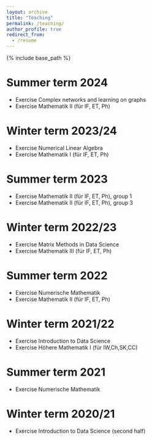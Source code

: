```yaml
---
layout: archive
title: "Teaching"
permalink: /teaching/
author_profile: true
redirect_from:
  - /resume
---
```


{% include base_path %}

Summer term 2024
======
  * Exercise Complex networks and learning on graphs
  * Exercise Mathematik II (für IF, ET, Ph)

Winter term 2023/24
======
  * Exercise Numerical Linear Algebra
  * Exercise Mathematik I (für IF, ET, Ph)

Summer term 2023
======
  * Exercise Mathematik II (für IF, ET, Ph), group 1
  * Exercise Mathematik II (für IF, ET, Ph), group 3

Winter term 2022/23
======
  * Exercise Matrix Methods in Data Science
  * Exercise Mathematik III (für IF, ET, Ph)

Summer term 2022
======
  * Exercise Numerische Mathematik
  * Exercise Mathematik II (für IF, ET, Ph)

Winter term 2021/22
======
  * Exercise Introduction to Data Science
  * Exercise Höhere Mathematik I (für IW,Ch,SK,CC)

Summer term 2021
======
  * Exercise Numerische Mathematik

Winter term 2020/21
======
  * Exercise Introduction to Data Science (second half)
